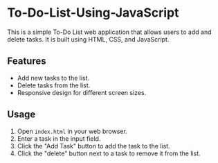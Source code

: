 # To-Do-List-Using-JavaScript
This is a simple To-Do List web application that allows users to add and delete tasks. It is built using HTML, CSS, and JavaScript.

## Features

- Add new tasks to the list.
- Delete tasks from the list.
- Responsive design for different screen sizes.
## Usage

1. Open `index.html` in your web browser.
2. Enter a task in the input field.
3. Click the "Add Task" button to add the task to the list.
4. Click the "delete" button next to a task to remove it from the list.
